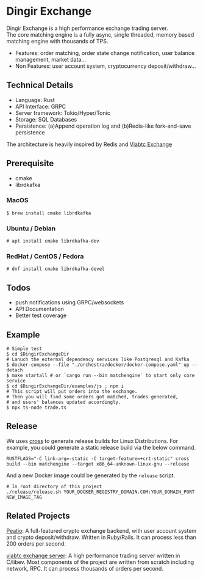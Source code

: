 # Dingir Exchange
Dingir Exchange is a high performance exchange trading server.   
The core matching engine is a fully async, single threaded, memory based matching engine with thousands of TPS. 

* Features: order matching, order state change notification, user balance management, market data...   
* Non Features: user account system, cryptocurrency deposit/withdraw...

## Technical Details

* Language: Rust
* API Interface: GRPC
* Server framework: Tokio/Hyper/Tonic
* Storage: SQL Databases
* Persistence: (a)Append operation log and (b)Redis-like fork-and-save persistence

The architecture is heavily inspired by Redis and [Viabtc Exchange](https://github.com/viabtc/viabtc_exchange_server)

## Prerequisite

* cmake
* librdkafka

### MacOS

```
$ brew install cmake librdkafka
```

### Ubuntu / Debian

```
# apt install cmake librdkafka-dev
```

### RedHat / CentOS / Fedora

```
# dnf install cmake librdkafka-devel
```


## Todos

* push notifications using GRPC/websockets
* API Documentation
* Better test coverage

## Example

```
# Simple test
$ cd $DingirExchangeDir
# Lanuch the external dependency services like Postgresql and Kafka
$ docker-compose --file "./orchestra/docker/docker-compose.yaml" up --detach
$ make startall # or `cargo run --bin matchengine` to start only core service
$ cd $DingirExchangeDir/examples/js ; npm i
# This script will put orders into the exchange.
# Then you will find some orders got matched, trades generated,
# and users' balances updated accordingly. 
$ npx ts-node trade.ts 
```

## Release

We uses [cross](https://github.com/rust-embedded/cross) to generate release builds for Linux Distributions.
For example, you could generate a static release build via the below command.

```
RUSTFLAGS="-C link-arg=-static -C target-feature=+crt-static" cross build --bin matchengine --target x86_64-unknown-linux-gnu --release
```

And a new Docker image could be generated by the `release` script.

```
# In root directory of this project
./release/release.sh YOUR_DOCKER_REGISTRY_DOMAIN.COM:YOUR_DOMAIN_PORT NEW_IMAGE_TAG
```

## Related Projects

[Peatio](https://github.com/openware/peatio): A full-featured crypto exchange backend, with user account system and crypto deposit/withdraw. Written in Ruby/Rails. It can process less than 200 orders per second.  

[viabtc exchange server](https://github.com/viabtc/viabtc_exchange_server): A high performance trading server written in C/libev. Most components of the project are written from scratch including network, RPC. It can process thousands of orders per second.
